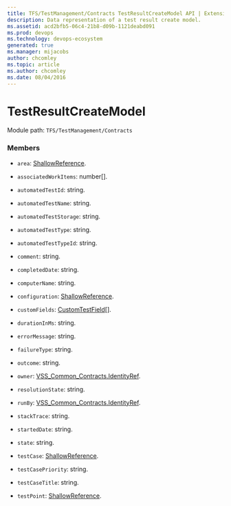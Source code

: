 ```yaml
---
title: TFS/TestManagement/Contracts TestResultCreateModel API | Extensions for Azure DevOps Services
description: Data representation of a test result create model.
ms.assetid: acd2bfb5-06c4-21b8-d09b-1121deabd091
ms.prod: devops
ms.technology: devops-ecosystem
generated: true
ms.manager: mijacobs
author: chcomley
ms.topic: article
ms.author: chcomley
ms.date: 08/04/2016
---
```


# TestResultCreateModel

Module path: `TFS/TestManagement/Contracts`


### Members

* `area`: [ShallowReference](../../../TFS/TestManagement/Contracts/ShallowReference.md). 

* `associatedWorkItems`: number[]. 

* `automatedTestId`: string. 

* `automatedTestName`: string. 

* `automatedTestStorage`: string. 

* `automatedTestType`: string. 

* `automatedTestTypeId`: string. 

* `comment`: string. 

* `completedDate`: string. 

* `computerName`: string. 

* `configuration`: [ShallowReference](../../../TFS/TestManagement/Contracts/ShallowReference.md). 

* `customFields`: [CustomTestField](../../../TFS/TestManagement/Contracts/CustomTestField.md)[]. 

* `durationInMs`: string. 

* `errorMessage`: string. 

* `failureType`: string. 

* `outcome`: string. 

* `owner`: [VSS_Common_Contracts.IdentityRef](../../../VSS/WebApi/Contracts/IdentityRef.md). 

* `resolutionState`: string. 

* `runBy`: [VSS_Common_Contracts.IdentityRef](../../../VSS/WebApi/Contracts/IdentityRef.md). 

* `stackTrace`: string. 

* `startedDate`: string. 

* `state`: string. 

* `testCase`: [ShallowReference](../../../TFS/TestManagement/Contracts/ShallowReference.md). 

* `testCasePriority`: string. 

* `testCaseTitle`: string. 

* `testPoint`: [ShallowReference](../../../TFS/TestManagement/Contracts/ShallowReference.md). 

